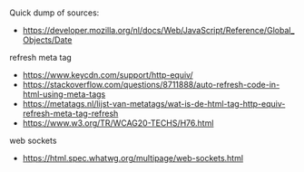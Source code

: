 #


Quick dump of sources:
- https://developer.mozilla.org/nl/docs/Web/JavaScript/Reference/Global_Objects/Date


refresh meta tag
- https://www.keycdn.com/support/http-equiv/
- https://stackoverflow.com/questions/8711888/auto-refresh-code-in-html-using-meta-tags
- https://metatags.nl/lijst-van-metatags/wat-is-de-html-tag-http-equiv-refresh-meta-tag-refresh
- https://www.w3.org/TR/WCAG20-TECHS/H76.html

web sockets
- https://html.spec.whatwg.org/multipage/web-sockets.html